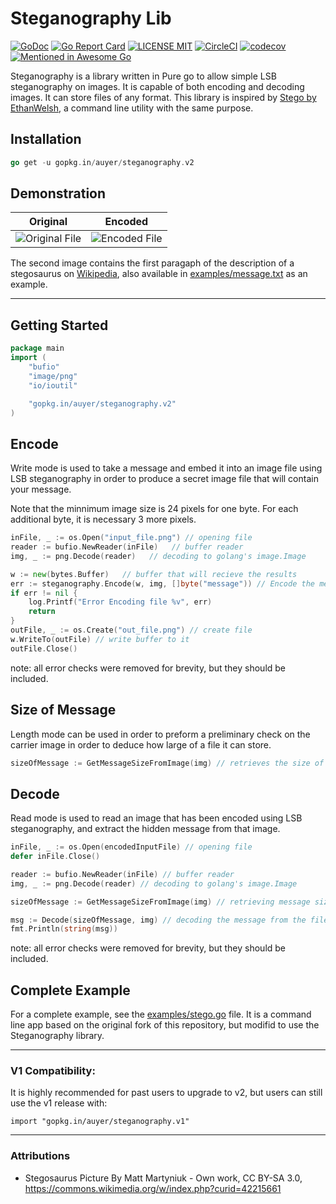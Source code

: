 # Steganography Lib

[![GoDoc](https://godoc.org/github.com/golang/gddo?status.svg)](http://godoc.org/github.com/auyer/steganography)
[![Go Report Card](https://goreportcard.com/badge/github.com/auyer/steganography)](https://goreportcard.com/report/github.com/auyer/steganography)
[![LICENSE MIT](https://img.shields.io/badge/license-MIT-brightgreen.svg)](https://img.shields.io/badge/license-MIT-brightgreen.svg)
[![CircleCI](https://circleci.com/gh/auyer/steganography.svg?style=svg)](https://circleci.com/gh/auyer/steganography)
[![codecov](https://codecov.io/gh/auyer/steganography/branch/master/graph/badge.svg)](https://codecov.io/gh/auyer/steganography)
[![Mentioned in Awesome Go](https://awesome.re/mentioned-badge.svg)](https://github.com/avelino/awesome-go) 

Steganography is a library written in Pure go to allow simple LSB steganography on images. It is capable of both encoding and decoding images. It can store files of any format.
This library is inspired by [Stego by EthanWelsh](https://github.com/EthanWelsh/Stego), a command line utility with the same purpose.

## Installation
```go
go get -u gopkg.in/auyer/steganography.v2
```

## Demonstration

| Original              |Encoded           |
| -------------------- | ------------------|
| ![Original File](examples/stegosaurus.png)  | ![Encoded File](examples/encoded_stegosaurus.png)

The second image contains the first paragaph of the description of a stegosaurus on [Wikipedia](https://en.wikipedia.org/wiki/Stegosaurus), also available in [examples/message.txt](https://raw.githubusercontent.com/auyer/steganography/master/examples/message.txt) as an example.

------
Getting Started
------
```go
package main
import (
    "bufio"
    "image/png"
    "io/ioutil"

    "gopkg.in/auyer/steganography.v2"
)
```

Encode
------
Write mode is used to take a message and embed it into an image file using LSB steganography in order to produce a secret image file that will contain your message.

Note that the minnimum image size is 24 pixels for one byte. For each additional byte, it is necessary 3 more pixels.

```go
inFile, _ := os.Open("input_file.png") // opening file
reader := bufio.NewReader(inFile)   // buffer reader 
img, _ := png.Decode(reader)   // decoding to golang's image.Image

w := new(bytes.Buffer)   // buffer that will recieve the results
err := steganography.Encode(w, img, []byte("message")) // Encode the message into the image
if err != nil {
    log.Printf("Error Encoding file %v", err)
    return
}
outFile, _ := os.Create("out_file.png") // create file
w.WriteTo(outFile) // write buffer to it
outFile.Close()
```
note: all error checks were removed for brevity, but they should be included.

Size of Message
------
Length mode can be used in order to preform a preliminary check on the carrier image in order to deduce how large of a file it can store.

```go
sizeOfMessage := GetMessageSizeFromImage(img) // retrieves the size of the encoded message
```

Decode
-----
Read mode is used to read an image that has been encoded using LSB steganography, and extract the hidden message from that image.

```go
inFile, _ := os.Open(encodedInputFile) // opening file
defer inFile.Close()

reader := bufio.NewReader(inFile) // buffer reader 
img, _ := png.Decode(reader) // decoding to golang's image.Image

sizeOfMessage := GetMessageSizeFromImage(img) // retrieving message size to decode in the next line

msg := Decode(sizeOfMessage, img) // decoding the message from the file
fmt.Println(string(msg))

```
note: all error checks were removed for brevity, but they should be included.

Complete Example
------
For a complete example, see the [examples/stego.go](examples/stego.go) file. It is a command line app based on the original fork of this repository, but modifid to use the Steganography library.

----
### V1 Compatibility:

It is highly recommended for past users to upgrade to v2, but users can still use the v1 release with: 
```
import "gopkg.in/auyer/steganography.v1"
```

-----
### Attributions
 - Stegosaurus Picture By Matt Martyniuk - Own work, CC BY-SA 3.0, https://commons.wikimedia.org/w/index.php?curid=42215661
